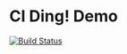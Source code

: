 # CI Ding! Demo

[![Build Status](https://travis-ci.org/fbrnc/dingdemo.svg)](https://travis-ci.org/fbrnc/dingdemo)
